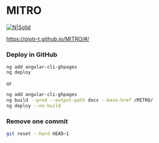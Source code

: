 # MITRO


[![N|Solid](https://angular.io/assets/images/logos/angular/logo-nav@2x.png)](https://angular.io/)

https://piotr-t.github.io/MITRO/#/

### Deploy in GitHub
```git
ng add angular-cli-ghpages
ng deploy
```
or
```bash
ng add angular-cli-ghpages
ng build --prod --output-path docs --base-href /MITRO/
ng deploy --no-build
```

### Remove one commit
```bash
git reset --hard HEAD~1
```

